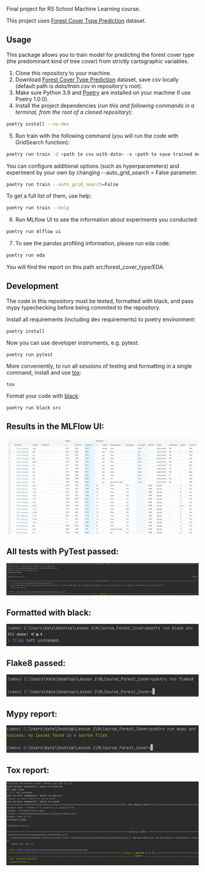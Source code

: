 Final project for RS School Machine Learning course.

This project uses [Forest Cover Type Prediction](https://www.kaggle.com/competitions/forest-cover-type-prediction/data) dataset.

## Usage
This package allows you to train model for predicting the forest cover type (the predominant kind of tree cover) from strictly cartographic variables.
1. Clone this repository to your machine.
2. Download [Forest Cover Type Prediction](https://www.kaggle.com/competitions/forest-cover-type-prediction/data) dataset, save csv locally (default path is *data/train.csv* in repository's root).
3. Make sure Python 3.9 and [Poetry](https://python-poetry.org/docs/) are installed on your machine (I use Poetry 1.0.0).
4. Install the project dependencies (*run this and following commands in a terminal, from the root of a cloned repository*):
```sh
poetry install --no-dev
```
5. Run train with the following command (you will run the code with GridSearch function):
```sh
poetry run train -d <path to csv with data> -s <path to save trained model>
```
You can configure additional options (such as hyperparameters) and experiment by your own by changing --auto_grid_search = False parameter. 
```sh
poetry run train --auto_grid_search=False
```
To get a full list of them, use help:
```sh
poetry run train --help
```
6. Run MLflow UI to see the information about experiments you conducted:
```sh
poetry run mlflow ui
```
7. To see the pandas profiling information, please run eda code:
```sh
poetry run eda
```
You will find the report on this path src/forest_cover_type/EDA.

## Development

The code in this repository must be tested, formatted with black, and pass mypy typechecking before being commited to the repository.

Install all requirements (including dev requirements) to poetry environment:
```
poetry install
```
Now you can use developer instruments, e.g. pytest:
```
poetry run pytest
```
More conveniently, to run all sessions of testing and formatting in a single command, install and use [tox](https://tox.wiki/en/latest/): 
```
tox
```
Format your code with [black](https://github.com/psf/black):
```
poetry run black src
```

## Results in the MLFlow UI:

![Screenshot](src/forest_cover_type/Screenshots/MLFlow_screenshot.JPG?raw=true "Title")

## All tests with PyTest passed:

![Screenshot](src/forest_cover_type/Screenshots/Passed_tests.JPG?raw=true "Title")

## Formatted with black:

![Screenshot](src/forest_cover_type/Screenshots/black.JPG?raw=true "Title")

## Flake8 passed:

![Screenshot](src/forest_cover_type/Screenshots/Formatted_flake8.JPG?raw=true "Title")

## Mypy report:

![Screenshot](src/forest_cover_type/Screenshots/mypy.JPG?raw=true "Title")

## Tox report:

![Screenshot](src/forest_cover_type/Screenshots/tox_report.JPG?raw=true "Title")